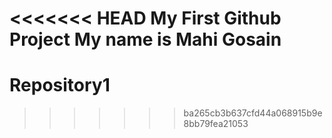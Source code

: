 <<<<<<< HEAD
My First Github Project
My name is Mahi Gosain
=======
# Repository1
>>>>>>> ba265cb3b637cfd44a068915b9e8bb79fea21053
